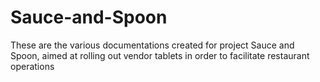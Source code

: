# Sauce-and-Spoon
These are the various documentations created for project Sauce and Spoon, aimed at rolling out vendor tablets in order to facilitate restaurant operations
